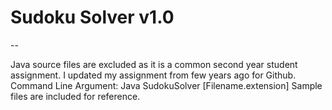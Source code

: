 # Sudoku Solver v1.0

--

Java source files are excluded as it is a common second year student assignment. 
I updated my assignment from few years ago for Github. 
Command Line Argument: Java SudokuSolver [Filename.extension] 
Sample files are included for reference.

